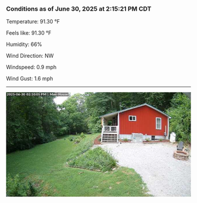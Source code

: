 ### Conditions as of June 30, 2025 at 2:15:21 PM CDT 

Temperature: 91.30 &deg;F

Feels like: 91.30 &deg;F

Humidity: 66%

Wind Direction: NW

Windspeed: 0.9 mph

Wind Gust: 1.6 mph

---

<img src="./images/latest.jpeg"/>

